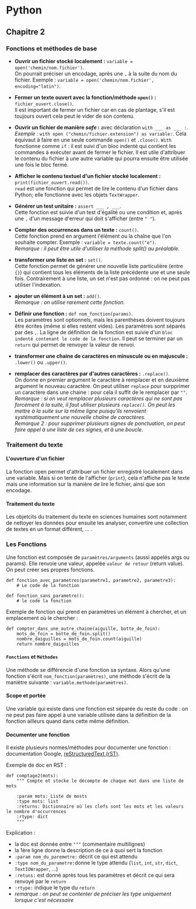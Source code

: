 # Python

## Chapitre 2

### Fonctions et méthodes de base
- **Ouvrir un fichier stocké localement :** `variable = open('chemin/nom.fichier')`.  
On pourrait préciser un encodage, après une `,` à la suite du nom du fichier. Exemple : `variable = open('chemin/nom.fichier', encoding="latin")`.

- **Fermer un texte ouvert avec la fonction/méthode `open()` :** `fichier_ouvert.close()`.  
Il est important de fermer un fichier car en cas de plantage, s'il est toujours ouvert cela peut le vider de son contenu.

- **Ouvrir un fichier de manière *safe* :** avec déclaration `with ___ as ___ :`.  
*Exemple :* `with open ("chemin/fichier.extension") as variable:`. Cela équivaut à faire en une seule commande `open()` et `.close()`. `With` fonctionne comme `if` :  il est suivi d'un bloc indenté qui contient les commandes à exécuter avant de fermer le fichier. Il est utile d'attribuer le contenu du fichier à une autre variable qui pourra ensuite être utilisée une fois le bloc fermé.

- **Afficher le contenu textuel d'un fichier stocké localement :** `print(fichier_ouvert.read())`.  
`read` est une fonction qui permet de lire le contenu d'un fichier dans Python; elle fonctionne avec les objets `TextWrapper`.

- **Générer un test unitaire :** `assert ___ , ___`.  
Cette fonction est suivie d'un test d'égalité ou une condition et, après une `,` d'un message d'erreur qui doit s'afficher (entre `" "`).

- **Compter des occurrences dans un texte :** `count()`.  
Cette fonction prend en argument l'élément ou la chaîne que l'on souhaite compter. Exemple : `variable = texte.count("e")`.  
*Remarque : il peut être utile d'utiliser la méthode split() au préalable.*

- **transformer une liste en set :** `set()`.  
Cette fonction permet de générer une nouvelle liste particulière (entre `{}`) qui contient tous les éléments de la liste précédente une et une seule fois. Contrairement à une liste, un set n'est pas ordonné : on ne peut pas utiliser l'indexation.  

- **ajouter un élément à un set :** `add()`.  
*Remarque : on utilise rarement cette fonction.*    

- **Définir une fonction :** `def nom_fonction(params)`.  
Les paramètres sont optionnels, mais les parenthèses doivent toujours être écrites (même si elles restent vides). Les paramètres sont séparés par des `,`. La ligne de définition de la fonction est suivie d'un `bloc indenté contenant le code de la fonction`. Il peut se terminer par un `return` qui permet de renvoyer la valeur de renvoi.

- **transformer une chaine de caractères en minuscule ou en majuscule :** `.lower()` ou `.upper()`.  

- **remplacer des caractères par d'autres caractères :** `.replace()`.  
On donne en premier argument le caractère à remplacer et en deuxième argument le nouveau caractère. On peut utiliser `replace` pour surpprimer un caractère dans une chaine : pour cela il suffit de le remplacer par `""`.  
*Remarque : si on veut remplacer plusieurs caractères qui ne sont pas forcément à la suite, il faut utiliser plusieurs `replace()`. On peut les mettre à la suite sur la même ligne puisqu'ils renvoient systématiquement une nouvelle chaîne de caractères.*  
*Remarque 2 : pour supprimer plusieurs signes de ponctuation, on peut faire appel à une liste de ces signes, et à une boucle.*


### Traitement du texte

#### L'ouverture d'un fichier
La fonction open permet d'attribuer un fichier enregistré localement dans une variable. Mais si on tente de l'afficher (`print`), cela n'affiche pas le texte mais une information sur la manière de lire le fichier, ainsi que son encodage.

#### Traitement du texte
Les objetcits du traitement du texte en sciences humaines sont notamment de nettoyer les données pour ensuite les analyser, convertire une collection de textes en un format différent, ... .

### Les Fonctions
Une fonction est composée de `paramètres/arguments` (aussi appelés args ou params). Elle renvoie une valeur, appelée `valeur de retour` (return value).
On peut créer ses propres fonctions.
```
def fonction_avec_parametres(parametre1, parametre2, parametre3):
    # Le code de la fonction

def fonction_sans_parametre():
    # le code la fonction
```
Exemple de fonction qui prend en paramètres un élément à chercher, et un emplacement où le chercher :
```
def compter_dans_une_autre_chaine(aiguille, botte_de_foin):
    mots_de_foin = botte_de_foin.split()
    nombre_daiguilles = mots_de_foin.count(aiguille)               
    return nombre_daiguilles  
```

#### `Fonctions` et `Méthodes`
Une méthode se différencie d'une fonction sa syntaxe. Alors qu'une fonction s'écrit `nom_fonction(paramètres)`, une méthode s'écrit de la maniètre suivante : `variable.methode(paramètres)`.

#### Scope et portée
Une variable qui existe dans une fonction est séparée du reste du code : on ne peut pas faire appel à une variable utilisée dans la définition de la fonction ailleurs quand dans cette même définition. 

#### Documenter une fonction
Il existe plusieurs normes/méthodes pour documenter une fonction : documentation Google, [reStructuredText (rST)](https://docs.python.org/devguide/documenting.html).  

Exemple de doc en RST :  
```
def comptage2(mots):
    """ Compte et stocke le décompte de chaque mot dans une liste de mots
    
    :param mots: Liste de mosts
    :type mots: list
    :returns: Dictionnaire où les clefs sont les mots et les valeurs le nombre d'occurrences
    :rtype: dict
    """
```

Explication : 
- la doc est donnée entre `"""` (commentaire multilignes)
- la 1ère ligne donne la description de ce à quoi sert la fonction
- `:param nom_du_paremetre:` décrit ce qui est attendu
- `:type nom_du_parametre:`donne le type attendu (`list`, `int`, `str`, `dict`, `TextIOWrapper`, ...)
- `:retuns:` est donné après tous les paramètres et décrit ce qui sera renvoyé par le `return`
- `:rtype:` indique le type du `return`
- *remarque : on peut se contenter de préciser les type uniquement lorsque c'est nécessaire*  

